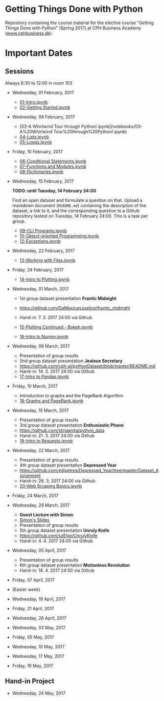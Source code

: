 # Getting Things Done with Python

Repository containing the course material for the elective course "Getting Things Done with Python" (Spring 2017) at CPH Business Academy (www.cphbusiness.dk).

# Important Dates

## Sessions

Always 8:30 to 12:00 in room 103

  * Wednesday, 01 February, 2017

    * [01-Intro.ipynb](notebooks/01-Intro.ipynb)
    * [02-Getting Started.ipynb](notebooks/02-Getting%20Started.ipynb)

  * Wednesday, 08 February, 2017

    * [03-A Whirlwind Tour through Python!.ipynb](notebooks/03-A%20Whirlwind Tour%20through%20Python!.ipynb)
    * [04-Lists.ipynb](notebooks/04-Lists.ipynb)
    * [05-Loops.ipynb](notebooks/05-Loops.ipynb)

  * Friday, 10 February, 2017
    * [06-Conditional Statements.ipynb](notebooks/06-Conditional%20Statements.ipynb)
    * [07-Functions and Modules.ipynb](notebooks/07-Functions%20and%20Modules.ipynb)
    * [08-Dictionaries.ipynb](notebooks/08-Dictionaries.ipynb)

  * Wednesday, 15 February, 2017

    **TODO: until Tuesday, 14 February 24:00**

    Find an open dataset and formulate a question on that. Upload a markdown document (`README.md`) containing the description of the dataset, a link to it, and the corresponding question to a Github repository lastest on Tuesday, 14 February 24:00. This is a task per group.

    * [09-CLI Programs.ipynb](notebooks/09-CLI%20Programs.ipynb)
    * [10-Object-oriented Programming.ipynb](notebooks/10-Object-oriented%20Programming.ipynb)
    * [12-Exceptions.ipynb](notebooks/12-Exceptions.ipynb)


  * Wednesday, 22 February, 2017

    * [13-Working with Files.ipynb](notebooks/13-Working%20with%20Files.ipynb)

  * Friday, 24 February, 2017

    * [14-Intro to Plotting.ipynb](notebooks/14-Intro%20to%20Plotting.ipynb)

  * Wednesday, 01 March, 2017
    * 1st group dataset presentation **Frantic Midnight**
    * https://github.com/DaMexicanJustice/frantic_midnight
    * Hand-in: 7. 3. 2017 24:00 via Github

    * [15-Plotting Continued - Bokeh.ipynb](notebooks/15-Plotting%20Continued%20-%20Bokeh.ipynb)
    * [16-Intro to Numpy.ipynb](notebooks/16-Intro%20to%20Numpy.ipynb)

  * Wednesday, 08 March, 2017

    * Presentation of group results
    * 2nd group dataset presentation **Jealous Secretary**
    * https://github.com/cph-al/pythonDataset/blob/master/README.md
    * Hand-in: 14. 3. 2017 24:00 via Github
    * [17-Intro to Pandas.ipynb](notebooks/17-Intro%20to%20Pandas.ipynb)

  * Friday, 10 March, 2017

    * Introduction to graphs and the PageRank Algorithm
    * [18-Graphs and PageRank.ipynb](notebooks/18-Graphs%20and%20PageRank.ipynb)

  * Wednesday, 15 March, 2017

    * Presentation of group results
    * 3rd group dataset presentation **Enthusiastic Phone**
    * https://github.com/stinaanita/python_data
    * Hand-in: 21. 3. 2017 24:00 via Github
    * [19-Intro to Requests.ipynb](notebooks/19-Intro%20to%20Requests.ipynb)

  * Wednesday, 22 March, 2017

    * Presentation of group results
    * 4th group dataset presentation **Depressed Year**
    * https://github.com/edipetres/Depressed_Year/tree/master/Dataset_Assignment
    * Hand-in: 28. 3. 2017 24:00 via Github
    * [20-Web Scraping Basics.ipynb](notebooks/20-Web%20Scraping%20Basics.ipynb)

  * Friday, 24 March, 2017
  * Wednesday, 29 March, 2017

    * **Guest Lecture with Simon**
    * [Simon's Slides](guest_lecture/Python%20i%20Bolighed-v2.pdf)
    * Presentation of group results
    * 5th group dataset presentation **Unruly Knife**
    * https://github.com/szEIgo/UnrulyKnife
    * Hand-in: 4. 4. 2017 24:00 via Github


  * Wednesday, 05 April, 2017

    * Presentation of group results
    * 6th group dataset presentation  **Motionless Revolution**
    * Hand-in: 18. 4. 2017 24:00 via Github

  * Friday, 07 April, 2017
  * (Easter week)
  * Wednesday, 19 April, 2017
  * Friday, 21 April, 2017
  * Wednesday, 26 April, 2017
  * Wednesday, 03 May, 2017
  * Friday, 05 May, 2017
  * Wednesday, 10 May, 2017
  * Wednesday, 17 May, 2017
  * Friday, 19 May, 2017

## Hand-in Project

  * Wednesday, 24 May, 2017
